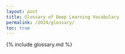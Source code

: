 ```yaml
---
layout: post
title: Glossary of Deep Learning Vocabulary
permalink: /2024/glossary/
toc: true
---
```


{% include glossary.md %}
